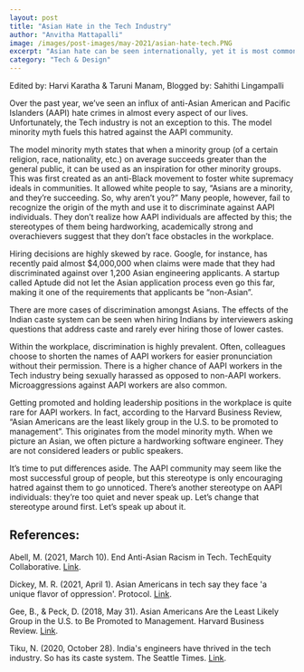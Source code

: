 ```yaml
---
layout: post
title: "Asian Hate in the Tech Industry"
author: "Anvitha Mattapalli"
image: /images/post-images/may-2021/asian-hate-tech.PNG
excerpt: "Asian hate can be seen internationally, yet it is most common in the Tech industry. This is an issue that must come to an end."
category: "Tech & Design"
---
```


Edited by: Harvi Karatha & Taruni Manam, Blogged by: Sahithi Lingampalli

Over the past year, we’ve seen an influx of anti-Asian American and Pacific Islanders (AAPI) hate crimes in almost every aspect of our lives. Unfortunately, the Tech industry is not an exception to this. The model minority myth fuels this hatred against the AAPI community.

The model minority myth states that when a minority group (of a certain religion, race, nationality, etc.) on average succeeds greater than the general public, it can be used as an inspiration for other minority groups. This was first created as an anti-Black movement to foster white supremacy ideals in communities. It allowed white people to say, “Asians are a minority, and they’re succeeding. So, why aren’t you?” Many people, however, fail to recognize the origin of the myth and use it to discriminate against AAPI individuals. They don’t realize how AAPI individuals are affected by this; the stereotypes of them being hardworking, academically strong and overachievers suggest that they don’t face obstacles in the workplace.

Hiring decisions are highly skewed by race. Google, for instance, has recently paid almost $4,000,000 when claims were made that they had discriminated against over 1,200 Asian engineering applicants. A startup called Aptude did not let the Asian application process even go this far, making it one of the requirements that applicants be “non-Asian”.

There are more cases of discrimination amongst Asians. The effects of the Indian caste system can be seen when hiring Indians by interviewers asking questions that address caste and rarely ever hiring those of lower castes.

Within the workplace, discrimination is highly prevalent. Often, colleagues choose to shorten the names of AAPI workers for easier pronunciation without their permission. There is a higher chance of AAPI workers in the Tech industry being sexually harassed as opposed to non-AAPI workers. Microaggressions against AAPI workers are also common.

Getting promoted and holding leadership positions in the workplace is quite rare for AAPI workers. In fact, according to the Harvard Business Review, “Asian Americans are the least likely group in the U.S. to be promoted to management”. This originates from the model minority myth. When we picture an Asian, we often picture a hardworking software engineer. They are not considered leaders or public speakers.

It’s time to put differences aside. The AAPI community may seem like the most successful group of people, but this stereotype is only encouraging hatred against them to go unnoticed. There’s another stereotype on AAPI individuals: they’re too quiet and never speak up. Let’s change that stereotype around first. Let’s speak up about it.

## References:
Abell, M. (2021, March 10). End Anti-Asian Racism in Tech. TechEquity Collaborative. [Link](https://techequitycollaborative.org/2021/03/03/end-anti-asian-racism-in-tech/).

Dickey, M. R. (2021, April 1). Asian Americans in tech say they face 'a unique flavor of oppression'. Protocol. [Link](https://www.protocol.com/asian-americans-model-minority).

Gee, B., & Peck, D. (2018, May 31). Asian Americans Are the Least Likely Group in the U.S. to Be Promoted to Management. Harvard Business Review. [Link](https://hbr.org/2018/05/asian-americans-are-the-least-likely-group-in-the-u-s-to-be-promoted-to-management).

Tiku, N. (2020, October 28). India's engineers have thrived in the tech industry. So has its caste system. The Seattle Times. [Link](https://www.seattletimes.com/nation-world/indias-engineers-have-thrived-in-silicon-valley-so-has-its-caste-system/). 
